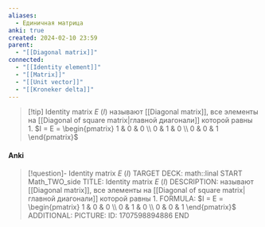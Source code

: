 ```yaml
---
aliases:
  - Единичная матрица
anki: true
created: 2024-02-10 23:59
parent:
  - "[[Diagonal matrix]]"
connected:
  - "[[Identity element]]"
  - "[[Matrix]]"
  - "[[Unit vector]]"
  - "[[Kroneker delta]]"
---
```


> [!tip] Identity matrix $E$ ($I$) 
> называют [[Diagonal matrix]], все элементы на [[Diagonal of square matrix|главной диагонали]]  которой равны 1.
$I = E = \begin{pmatrix} 1 & 0 & 0 \\ 0 & 1 & 0 \\ 0 & 0 & 1 \end{pmatrix}$

#### Anki
> [!question]- Identity matrix $E$ ($I$) 
TARGET DECK: math::linal
START
Math_TWO_side
TITLE: Identity matrix $E$ ($I$) 
DESCRIPTION: называют [[Diagonal matrix]], все элементы на [[Diagonal of square matrix|главной диагонали]]  которой равны 1.
FORMULA: $I = E = \begin{pmatrix} 1 & 0 & 0 \\ 0 & 1 & 0 \\ 0 & 0 & 1 \end{pmatrix}$
ADDITIONAL:
PICTURE:
ID: 1707598894886
END




